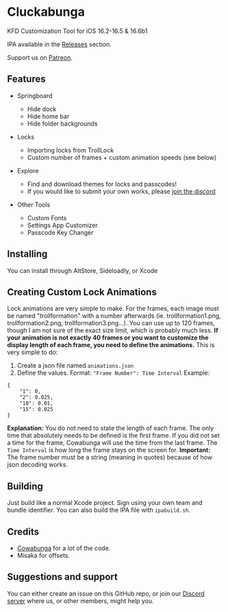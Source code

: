 # Cluckabunga
KFD Customization Tool for iOS 16.2-16.5 & 16.6b1

IPA available in the [Releases](https://github.com/leminlimez/Chicken-Butt/releases/latest) section.

Support us on [Patreon](https://patreon.com/Cowabunga_iOS).

## Features
- Springboard
    - Hide dock
    - Hide home bar
    - Hide folder backgrounds

- Locks
    - Importing locks from TrollLock
    - Custom number of frames + custom animation speeds (see below)
 
- Explore
    - Find and download themes for locks and passcodes!
    - If you would like to submit your own works, please [join the discord](https://discord.gg/Cowabunga)
 
- Other Tools
    - Custom Fonts
    - Settings App Customizer
    - Passcode Key Changer
 
## Installing
You can install through AltStore, Sideloadly, or Xcode

## Creating Custom Lock Animations
Lock animations are very simple to make. For the frames, each image must be named "trollformation" with a number afterwards (ie. trollformation1.png, trollformation2.png, trollformation3.png...). You can use up to 120 frames, though I am not sure of the exact size limit, which is probably much less.
**If your animation is not exactly 40 frames or you want to customize the display length of each frame, you need to define the animations.** This is very simple to do:
1. Create a json file named `animations.json`
2. Define the values. Format: `"Frame Number": Time Interval`
Example:
```
{
    "1": 0,
    "2": 0.025,
    "10": 0.01,
    "15": 0.025
}
```
**Explanation:**
You do not need to state the length of each frame. The only time that absolutely needs to be defined is the first frame. If you did not set a time for the frame, Cowabunga will use the time from the last frame.
The `Time Interval` is how long the frame stays on the screen for.
**Important:** The frame number must be a string (meaning in quotes) because of how json decoding works.

## Building
Just build like a normal Xcode project. Sign using your own team and bundle identifier. You can also build the IPA file with `ipabuild.sh`.

## Credits
- [Cowabunga](https://github.com/leminlimez/Cowabunga) for a lot of the code.
- Misaka for offsets.

## Suggestions and support
You can either create an issue on this GitHub repo, or join our [Discord server](https://discord.gg/Cowabunga) where us, or other members, might help you.
